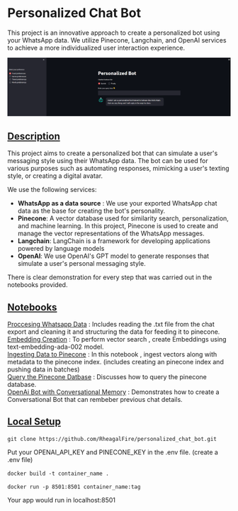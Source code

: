 # Personalized Chat Bot

This project is an innovative approach to create a personalized bot using your WhatsApp data. We utilize Pinecone, Langchain, and OpenAI services to achieve a more individualized user interaction experience.

![alt text](images/app.png)

## <u>Description</u>
This project aims to create a personalized bot that can simulate a user's messaging style using their WhatsApp data. The bot can be used for various purposes such as automating responses, mimicking a user's texting style, or creating a digital avatar.

We use the following services:

- **WhatsApp as a data source** : We use your exported WhatsApp chat data as the base for creating the bot's personality.<br>
- **Pinecone**: A vector database used for similarity search, personalization, and machine learning. In this project, Pinecone is used to create and manage the vector representations of the WhatsApp messages.<br>
- **Langchain**: LangChain is a framework for developing applications powered by language models<br>
- **OpenAI**: We use OpenAI's GPT model to generate responses that simulate a user's personal messaging style.

There is clear demonstration for every step that was carried out in the notebooks provided. 

## <u>Notebooks</u>

[Proccesing Whatsapp Data](https://github.com/RheagalFire/personalized_chat_bot/blob/main/notebooks/1%20.%20Convert%20And%20Clean%20Whatsapp%20Data.ipynb) : Includes reading the .txt file from the chat export and cleaning it and structuring the data for feeding it to pinecone.<br>
[Embedding Creation](https://github.com/RheagalFire/personalized_chat_bot/blob/main/notebooks/2.%20Embeddings%20creation.ipynb) : To perform vector search , create Embeddings using text-embedding-ada-002 model.<br>
[Ingesting Data to Pinecone](https://github.com/RheagalFire/personalized_chat_bot/blob/main/notebooks/3.%20Pinecone%20Push%20Data.ipynb) : In this notebook , ingest vectors along with metadata to the pinecone index. (includes creating an pinecone index and pushing data in batches)<br>
[Query the Pinecone Datbase](https://github.com/RheagalFire/personalized_chat_bot/blob/main/notebooks/4.%20Pinecone%20Query%20Data.ipynb) : Discusses how to query the pinecone database.<br>
[OpenAi Bot with Conversational Memory](https://github.com/RheagalFire/personalized_chat_bot/blob/main/notebooks/5.%20Langchain%2B%20Pinecone%20%2B%20Openai.ipynb) : Demonstrates how to create a Conversational Bot that can rembeber previous chat details.

## <u> Local Setup</u>
```
git clone https://github.com/RheagalFire/personalized_chat_bot.git 
```

Put your OPENAI_API_KEY and PINECONE_KEY in the .env file. (create a .env file)

```
docker build -t container_name .
```

```
docker run -p 8501:8501 container_name:tag
```

Your app would run in localhost:8501







